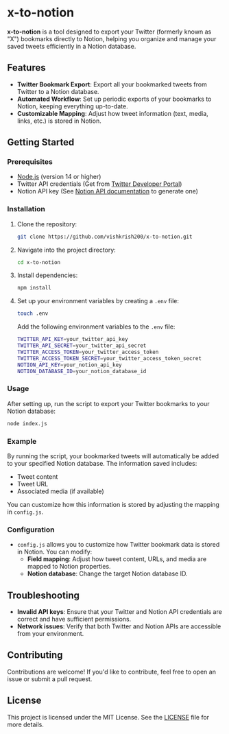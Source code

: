 # x-to-notion

**x-to-notion** is a tool designed to export your Twitter (formerly known as "X") bookmarks directly to Notion, helping you organize and manage your saved tweets efficiently in a Notion database.

## Features

- **Twitter Bookmark Export**: Export all your bookmarked tweets from Twitter to a Notion database.
- **Automated Workflow**: Set up periodic exports of your bookmarks to Notion, keeping everything up-to-date.
- **Customizable Mapping**: Adjust how tweet information (text, media, links, etc.) is stored in Notion.

## Getting Started

### Prerequisites

- [Node.js](https://nodejs.org/en/) (version 14 or higher)
- Twitter API credentials (Get from [Twitter Developer Portal](https://developer.twitter.com/en/docs))
- Notion API key (See [Notion API documentation](https://developers.notion.com/) to generate one)

### Installation

1. Clone the repository:

    ```bash
    git clone https://github.com/vishkrish200/x-to-notion.git
    ```

2. Navigate into the project directory:

    ```bash
    cd x-to-notion
    ```

3. Install dependencies:

    ```bash
    npm install
    ```

4. Set up your environment variables by creating a `.env` file:

    ```bash
    touch .env
    ```

    Add the following environment variables to the `.env` file:

    ```bash
    TWITTER_API_KEY=your_twitter_api_key
    TWITTER_API_SECRET=your_twitter_api_secret
    TWITTER_ACCESS_TOKEN=your_twitter_access_token
    TWITTER_ACCESS_TOKEN_SECRET=your_twitter_access_token_secret
    NOTION_API_KEY=your_notion_api_key
    NOTION_DATABASE_ID=your_notion_database_id
    ```

### Usage

After setting up, run the script to export your Twitter bookmarks to your Notion database:

```bash
node index.js
```

### Example

By running the script, your bookmarked tweets will automatically be added to your specified Notion database. The information saved includes:

- Tweet content
- Tweet URL
- Associated media (if available)

You can customize how this information is stored by adjusting the mapping in `config.js`.

### Configuration

- `config.js` allows you to customize how Twitter bookmark data is stored in Notion. You can modify:
    - **Field mapping**: Adjust how tweet content, URLs, and media are mapped to Notion properties.
    - **Notion database**: Change the target Notion database ID.

## Troubleshooting

- **Invalid API keys**: Ensure that your Twitter and Notion API credentials are correct and have sufficient permissions.
- **Network issues**: Verify that both Twitter and Notion APIs are accessible from your environment.

## Contributing

Contributions are welcome! If you'd like to contribute, feel free to open an issue or submit a pull request.

## License

This project is licensed under the MIT License. See the [LICENSE](./LICENSE) file for more details.
